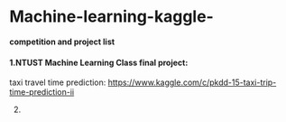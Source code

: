 # Machine-learning-kaggle-

<b>competition and project list</b>

#### 1.NTUST Machine Learning Class final project:
taxi travel time prediction:
https://www.kaggle.com/c/pkdd-15-taxi-trip-time-prediction-ii

2.
